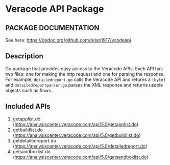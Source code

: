 # Veracode API Package

## PACKAGE DOCUMENTATION
See here: https://godoc.org/github.com/brian1917/vcodeapi

## Description
Go package that provides easy access to the Veracode APIs. Each API has two files: one for making the http request and one for parsing the response.
For example, `detailedreport.go` calls the Veracode API and returns a `[byte]` and `detailedreportparser.go` parses the
XML response and returns usable objects such as flaws.

## Included APIs
1. getapplist.do (https://analysiscenter.veracode.com/api/5.0/getapplist.do)
2. getbuildlist.do (https://analysiscenter.veracode.com/api/5.0/getbuildlist.do)
3. getdetailedreport.do (https://analysiscenter.veracode.com/api/5.0/detailedreport.do)
4. getsandboxlist.do (https://analysiscenter.veracode.com/api/5.0/getsandboxlist.do)